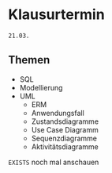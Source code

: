 # Klausurtermin
`21.03.`
## Themen
- SQL
- Modellierung
- UML
    - ERM
    - Anwendungsfall
    - Zustandsdiagramme
    - Use Case Diagramm
    - Sequenzdiagramme
    - Aktivitätsdiagramme

`EXISTS` noch mal anschauen  
